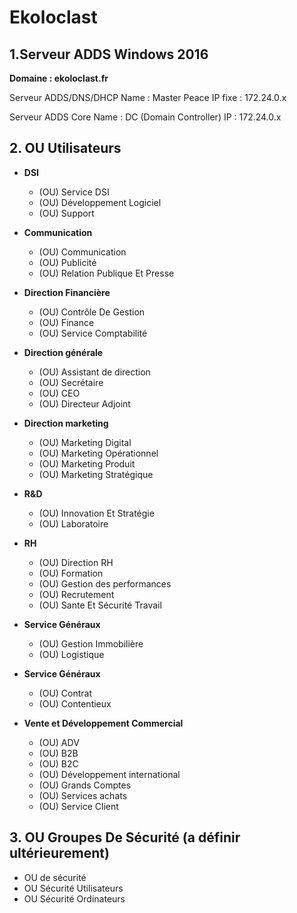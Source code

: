 # Ekoloclast

## 1.Serveur ADDS Windows 2016 

**Domaine : ekoloclast.fr**

Serveur ADDS/DNS/DHCP
Name : Master Peace
IP fixe : 172.24.0.x

Serveur ADDS Core
Name : DC (Domain Controller)
IP : 172.24.0.x

## 2. OU Utilisateurs

- **DSI**
  - (OU) Service DSI
  - (OU) Développement Logiciel
  - (OU) Support
    
- **Communication**
  - (OU) Communication
  - (OU) Publicité
  - (OU) Relation Publique Et Presse
   

- **Direction Financière**
  - (OU) Contrôle De Gestion
  - (OU) Finance 
  - (OU) Service Comptabilité
  

- **Direction générale**
  - (OU) Assistant de direction
  - (OU) Secrétaire
  - (OU) CEO
  - (OU) Directeur Adjoint


- **Direction marketing**
  - (OU) Marketing Digital
  - (OU) Marketing Opérationnel
  - (OU) Marketing Produit
  - (OU) Marketing Stratégique
 
- **R&D**
  - (OU) Innovation Et Stratégie
  - (OU) Laboratoire

- **RH**
  - (OU) Direction RH
  - (OU) Formation
  - (OU) Gestion des performances
  - (OU) Recrutement
  - (OU) Sante Et Sécurité Travail


- **Service Généraux**
  - (OU) Gestion Immobilière
  - (OU) Logistique
 
- **Service Généraux**
  - (OU) Contrat
  - (OU) Contentieux
  
- **Vente et Développement Commercial**
  - (OU) ADV
  - (OU) B2B
  - (OU) B2C
  - (OU) Développement international
  - (OU) Grands Comptes
  - (OU) Services achats
  - (OU) Service Client
  

## 3. OU Groupes De Sécurité (a définir ultérieurement)

- OU de sécurité
- OU Sécurité Utilisateurs 
- OU Sécurité Ordinateurs



